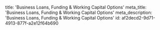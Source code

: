 title: 'Business Loans, Funding & Working Capital Options'
meta_title: 'Business Loans, Funding & Working Capital Options'
meta_description: 'Business Loans, Funding & Working Capital Options'
id: af2decd2-9d71-4913-877f-a2e12f64b690

